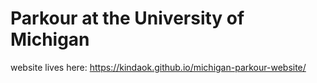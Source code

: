 # Parkour at the University of Michigan

website lives here: https://kindaok.github.io/michigan-parkour-website/
